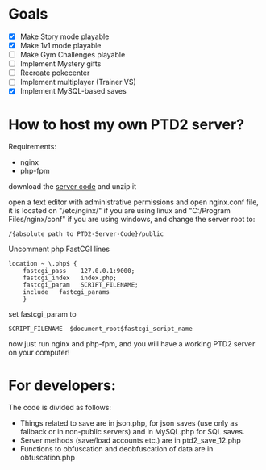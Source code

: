 # Goals
- [x] Make Story mode playable
- [x] Make 1v1 mode playable
- [ ] Make Gym Challenges playable
- [ ] Implement Mystery gifts
- [ ] Recreate pokecenter
- [ ] Implement multiplayer (Trainer VS)
- [x] Implement MySQL-based saves

# How to host my own PTD2 server?
Requirements:
* nginx
* php-fpm

download the [server code](https://github.com/KGMats/PTD2-Server-Code/archive/refs/heads/master.zip) and unzip it


open a text editor with administrative permissions and open nginx.conf file, it is located on "/etc/nginx/" if you are using linux and "C:/Program Files/nginx/conf" if you are using windows, and change the server root to: 

```
/{absolute path to PTD2-Server-Code}/public
```

Uncomment php FastCGI lines

``` nginx
location ~ \.php$ {
	fastcgi_pass    127.0.0.1:9000;
	fastcgi_index   index.php;
	fastcgi_param   SCRIPT_FILENAME;
	include   fastcgi_params
	}
```

set fastcgi_param to

```
SCRIPT_FILENAME  $document_root$fastcgi_script_name
```

now just run nginx and php-fpm, and you will have a working PTD2 server on your computer!

# For developers:
The code is divided as follows:
* Things related to save are in json.php, for json saves (use only as fallback or in non-public servers) and in MySQL.php for SQL saves.
* Server methods (save/load accounts etc.) are in ptd2_save_12.php
* Functions to obfuscation and deobfuscation of data are in obfuscation.php
